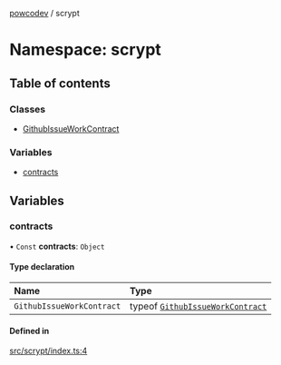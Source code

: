 [powcodev](../README.md) / scrypt

# Namespace: scrypt

## Table of contents

### Classes

- [GithubIssueWorkContract](../classes/scrypt.GithubIssueWorkContract.md)

### Variables

- [contracts](scrypt.md#contracts)

## Variables

### contracts

• `Const` **contracts**: `Object`

#### Type declaration

| Name | Type |
| :------ | :------ |
| `GithubIssueWorkContract` | typeof [`GithubIssueWorkContract`](../classes/scrypt.GithubIssueWorkContract.md) |

#### Defined in

[src/scrypt/index.ts:4](https://github.com/pow-co/powcodev-ts/blob/master/src/scrypt/index.ts#L4)
